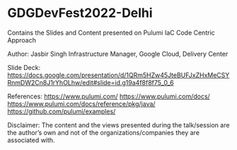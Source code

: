 # GDGDevFest2022-Delhi
Contains the Slides and Content presented on Pulumi IaC Code Centric Approach


Author:
Jasbir Singh
Infrastructure Manager, Google Cloud, Delivery Center

Slide Deck:
https://docs.google.com/presentation/d/1QRm5HZw45JteBUFJxZHxMeCSYRnmDW2Cn8J1rYhOLhw/edit#slide=id.g19a4f8f8f75_0_6


References:
https://www.pulumi.com/
https://www.pulumi.com/docs/
https://www.pulumi.com/docs/reference/pkg/java/
https://github.com/pulumi/examples/



Disclaimer:
The content and the views presented during the talk/session are the author’s own and not of the organizations/companies they are associated with.

